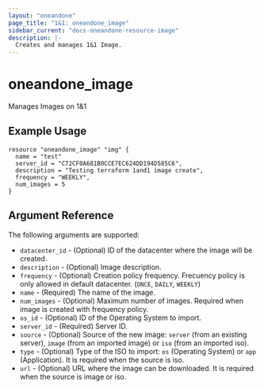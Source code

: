 ```yaml
---
layout: "oneandone"
page_title: "1&1: oneandone_image"
sidebar_current: "docs-oneandone-resource-image"
description: |-
  Creates and manages 1&1 Image.
---
```


# oneandone\_image

Manages Images on 1&1

## Example Usage

```hcl
resource "oneandone_image" "img" {
  name = "test"
  server_id = "C72CF0A681B0CCE7EC624DD194D585C6",
  description = "Testing terraform 1and1 image create",
  frequency = "WEEKLY",
  num_images = 5
}
```

## Argument Reference

The following arguments are supported:

* `datacenter_id` - (Optional) ID of the datacenter where the image will be created.
* `description` - (Optional) Image description.
* `frequency` - (Optional) Creation policy frequency. Frecuency policy is only allowed in default datacenter. (`ONCE`, `DAILY`, `WEEKLY`)
* `name` - (Required) The name of the image.
* `num_images` - (Optional) Maximum number of images. Required when image is created with frequency policy.
* `os_id` - (Optional) ID of the Operating System to import.
* `server_id` - (Required) Server ID.
* `source` - (Optional) Source of the new image: `server` (from an existing server), `image` (from an imported image) or `iso` (from an imported iso).
* `type` - (Optional) Type of the ISO to import: `os` (Operating System) or `app` (Application). It is required when the source is iso.
* `url` - (Optional) URL where the image can be downloaded. It is required when the source is image or iso.